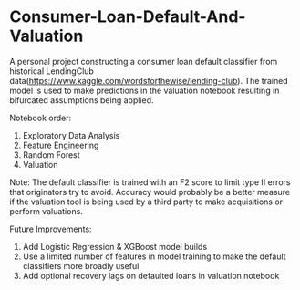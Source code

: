 # Consumer-Loan-Default-And-Valuation

A personal project constructing a consumer loan default classifier from historical LendingClub data(https://www.kaggle.com/wordsforthewise/lending-club). The trained model is used to make predictions in the valuation notebook resulting in bifurcated assumptions being applied.

Notebook order:
1) Exploratory Data Analysis
2) Feature Engineering
3) Random Forest
4) Valuation

Note: The default classifier is trained with an F2 score to limit type II errors that originators try to avoid. Accuracy would probably be a better measure if the valuation tool is being used by a third party to make acquisitions or perform valuations. 

Future Improvements:
1) Add Logistic Regression & XGBoost model builds
2) Use a limited number of features in model training to make the default classifiers more broadly useful 
3) Add optional recovery lags on defaulted loans in valuation notebook 
